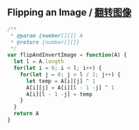 ## Flipping an Image / [翻转图像](https://leetcode-cn.com/problems/flipping-an-image/)


```js
/**
 * @param {number[][]} A
 * @return {number[][]}
 */
var flipAndInvertImage = function(A) {
  let l = A.length
  for(let i = 0; i < l; i++) {
    for(let j = 0; j < l / 2; j++) {
      let temp = A[i][j] ^ 1
      A[i][j] = A[i][l - 1 -j] ^ 1
      A[i][l - 1 -j] = temp
    }
  } 
  return A
}
```